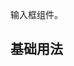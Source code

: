 输入框组件。

## 基础用法

<Example class="input-demo" :code-component="InputBase" />

<script setup lang="ts">
import * as InputBase from '~src/example/input/base.vue'
</script>